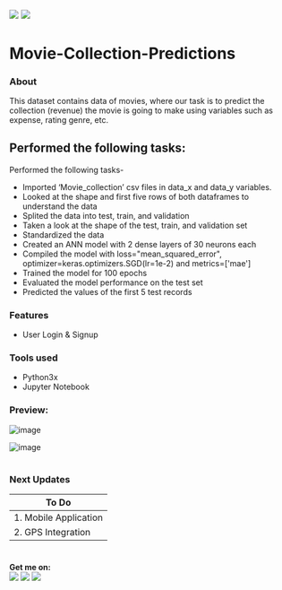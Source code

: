 ![](https://img.shields.io/badge/python-3.x-blue?logo=python&logoColor=yellow&labelColor=black)
![](https://img.shields.io/badge/License-MIT-green?labelColor=black)
-----------------------------------------------------------------------------------------------------------------------
# Movie-Collection-Predictions

### About


This dataset contains data of movies, where our task is to predict the collection (revenue) the movie is going to make using variables such as expense, rating genre, etc.

## Performed the following tasks:

Performed the following tasks-

* Imported ‘Movie_collection’ csv files in data_x and data_y variables.
* Looked at the shape and first five rows of both dataframes to understand the data
* Splited the data into test, train, and validation
* Taken a look at the shape of the test, train, and validation set
* Standardized the data
* Created an ANN model with 2 dense layers of 30 neurons each
* Compiled the model with loss="mean_squared_error", optimizer=keras.optimizers.SGD(lr=1e-2) and metrics=['mae']
* Trained the model for 100 epochs
* Evaluated the model performance on the test set
* Predicted the values of the first 5 test records

### Features


- User Login & Signup
  

       
### Tools used
<ul>
  <li style=squre>Python3x</li>
  <li>Jupyter Notebook</li>
</ul>



### Preview:




![image](https://github.com/Pramod2021-24IT/MNIST_Digit_Classification/assets/95674009/33b82919-1651-4e38-904d-00f919be2f16)

![image](https://github.com/Pramod2021-24IT/MNIST_Digit_Classification/assets/95674009/52b351db-1b29-48d5-b02a-b2b190490442)



#

### Next Updates 

| To Do                     |
|---------------------------|
| 1. Mobile Application     |
| 2. GPS Integration        |

#

**Get me on:** <br>
[![](https://img.shields.io/badge/LinkedIn-pramodmaurya9621-blue?logo=Linkedin&logoColor=blue&labelColor=black)](https://www.linkedin.com/in/pramodmaurya9621/)
[![](https://img.shields.io/badge/Gmail-pramod.maurya12321%40gmail.com-red?logo=Gmail&logoColor=Red&labelColor=black)](mailto:pramod.maurya12321@gmail.com)
[![](https://img.shields.io/badge/Telegram-PramodMaurya9621-blue?logo=Telegram&labelColor=black)](https://t.me/PramodMaurya9621) <br>

